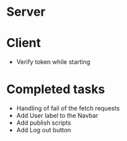 # Server

# Client
- Verify token while starting

# Completed tasks
- Handling of fail of the fetch requests
- Add User label to the Navbar
- Add publish scripts
- Add Log out button